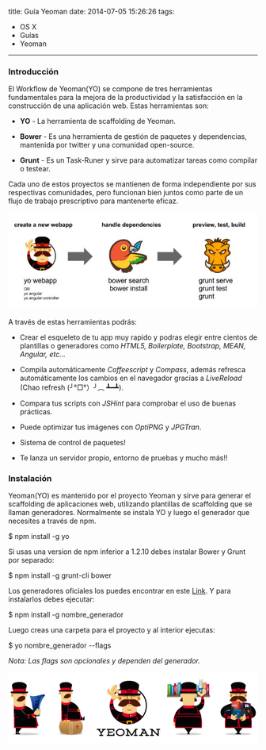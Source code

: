 title: Guía Yeoman
date: 2014-07-05 15:26:26
tags:
- OS X
- Guías
- Yeoman
---

### Introducción 

El Workflow de Yeoman(YO) se compone de tres herramientas fundamentales para la mejora de la productividad y la satisfacción en la construcción de una aplicación web. Estas herramientas son:

<!--more-->

* **YO** - La herramienta de scaffolding de Yeoman.

* **Bower** - Es una herramienta de gestión de paquetes y dependencias, mantenida por twitter y una comunidad open-source.

* **Grunt** - Es un Task-Runer y sirve para automatizar tareas como compilar o testear.

Cada uno de estos proyectos se mantienen de forma independiente por sus respectivas comunidades, pero funcionan bien juntos como parte de un flujo de trabajo prescriptivo para mantenerte eficaz.

![Como funciona](/images/yeoman-workflow.jpg)

A través de estas herramientas podrás:

* Crear el esqueleto de tu app muy rapido y podras elegir entre cientos de plantillas o generadores como *HTML5, Boilerplate, Bootstrap, MEAN, Angular, etc...*

* Compila automáticamente *Coffeescript* y *Compass*, además refresca automáticamente los cambios en el navegador gracias a *LiveReload* (Chao refresh (╯°□°）╯︵ ┻━┻).

* Compara tus scripts con *JSHint* para comprobar el uso de buenas prácticas.

* Puede optimizar tus imágenes con *OptiPNG* y *JPGTran*.

* Sistema de control de paquetes!

* Te lanza un servidor propio, entorno de pruebas y mucho más!!

### Instalación

Yeoman(YO) es mantenido por el proyecto Yeoman y sirve para generar el scaffolding de aplicaciones web, utilizando plantillas de scaffolding que se llaman generadores. Normalmente se instala YO y luego el generador que necesites a través de npm.

  $ npm install -g yo
    
    
Si usas una version de npm inferior a 1.2.10 debes instalar Bower y Grunt por separado:

  $ npm install -g grunt-cli bower
    
Los generadores oficiales los puedes encontrar en este [Link](http://yeoman.io/official-generators.html). Y para instalarlos debes ejecutar:

  $ npm install -g nombre_generador
    
Luego creas una carpeta para el proyecto y al interior ejecutas:

  $ yo nombre_generador --flags

*Nota: Las flags son opcionales y dependen del generador.*


![Yeoman!](/images/yeoman-banner.png)

